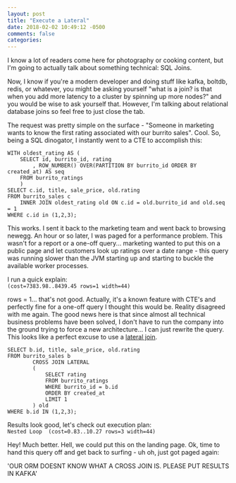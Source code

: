 ```yaml
---
layout: post
title: "Execute a Lateral"
date: 2018-02-02 10:49:12 -0500
comments: false
categories:
---
```


I know a lot of readers come here for photography or cooking content, but I'm going to actually talk about something technical: SQL Joins.  
  
Now, I know if you're a modern developer and doing stuff like kafka, boltdb, redis, or whatever, you might be asking yourself "what is a join? is that when you add more latency to a cluster by spinning up more nodes?" and you would be wise to ask yourself that. However, I'm talking about relational database joins so feel free to just close the tab.

The request was pretty simple on the surface - "Someone in marketing wants to know the first rating associated with our burrito sales". Cool. So, being a SQL dinogator, I instantly went to a CTE to accomplish this:
```
WITH oldest_rating AS (
    SELECT id, burrito_id, rating
        , ROW_NUMBER() OVER(PARTITION BY burrito_id ORDER BY created_at) AS seq
    FROM burrito_ratings
    ) 
SELECT c.id, title, sale_price, old.rating
FROM burrito_sales c
    INNER JOIN oldest_rating old ON c.id = old.burrito_id and old.seq = 1
WHERE c.id in (1,2,3);
```

This works. I sent it back to the marketing team and went back to browsing newegg. An hour or so later, I was paged for a performance problem. This wasn't for a report or a one-off query... marketing wanted to put this on a public page and let customers look up ratings over a date range - this query was running slower than the JVM starting up and starting to buckle the available worker processes. 

I run a quick explain:  
`(cost=7383.98..8439.45 rows=1 width=44)`

rows = 1... that's not good. Actually, it's a known feature with CTE's and perfectly fine for a one-off query I thought this would be. Reality disagreed with me again. The good news here is that since almost all technical business problems have been solved, I don't have to run the company into the ground trying to force a new architecture... I can just rewrite the query. This looks like a perfect excuse to use a [lateral join](https://www.postgresql.org/docs/current/static/queries-table-expressions.html).
```
SELECT b.id, title, sale_price, old.rating
FROM burrito_sales b
		CROSS JOIN LATERAL 
		(
			SELECT rating 
			FROM burrito_ratings
			WHERE burrito_id = b.id
			ORDER BY created_at
			LIMIT 1
		) old
WHERE b.id IN (1,2,3);
```
Results look good, let's check out execution plan:  
`Nested Loop  (cost=0.83..10.27 rows=3 width=44)`  

Hey! Much better. Hell, we could put this on the landing page. Ok, time to hand this query off and get back to surfing - uh oh, just got paged again:  

'OUR ORM DOESNT KNOW WHAT A CROSS JOIN IS. PLEASE PUT RESULTS IN KAFKA'